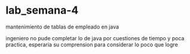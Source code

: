 # lab_semana-4
mantenimiento de tablas de empleado en java

ingeniero no pude completar lo de java por cuestiones de tiempo y poca practica, esperaria su comprension para considerar lo poco que  logre
